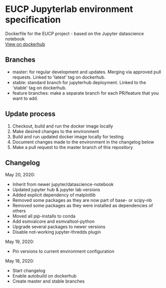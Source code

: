 # EUCP Jupyterlab environment specification
Dockerfile for the EUCP project - based on the Jupyter datascience notebook\
[View on dockerhub](https://hub.docker.com/repository/docker/eucp/notebook/general)

## Branches
- master: for regular development and updates. Merging via approved pull requests. Linked to 'latest' tag on dockerhub.
- stable: standard branch for jupyterhub deployment. Linked to the 'stable' tag on dockerhub.
- feature branches: make a separate branch for each PR/feature that you want to add.

## Update process
1. Checkout, build and run the docker image locally
2. Make desired changes to the environment
3. Build and run updated docker image locally for testing
4. Document changes made to the environment in the changelog below
4. Make a pull request to the master branch of this repository

## Changelog

May 20, 2020:
- Inherit from newer jupyter/datascience-notebook
- Updated jupyter hub & jupyter lab versions
- Added explicit dependency of matplotlib
- Removed some packages as they are now part of base- or scipy-nb
- Removed some packages as they were installed as dependencies of others
- Moved all pip-installs to conda
- Add esmvalcore and esmvaltool-python
- Upgrade several packages to newer versions
- Disable not-working jupyter-thredds plugin

May 19, 2020:
- Pin versions to current environment configuration

May 18, 2020:
- Start changelog
- Enable autobuild on dockerhub
- Create master and stable branches
